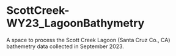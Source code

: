 # ScottCreek-WY23_LagoonBathymetry
A space to process the Scott Creek Lagoon (Santa Cruz Co., CA) bathemetry data collected in September 2023.

